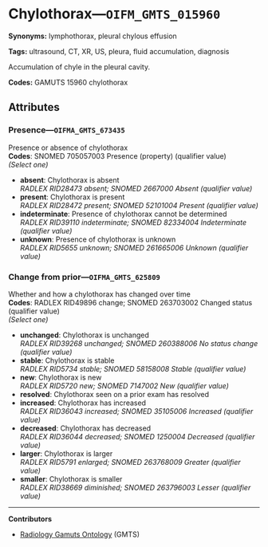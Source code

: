 # Chylothorax—`OIFM_GMTS_015960`

**Synonyms:** lymphothorax, pleural chylous effusion

**Tags:** ultrasound, CT, XR, US, pleura, fluid accumulation, diagnosis

Accumulation of chyle in the pleural cavity.

**Codes:** GAMUTS 15960 chylothorax

## Attributes

### Presence—`OIFMA_GMTS_673435`

Presence or absence of chylothorax  
**Codes**: SNOMED 705057003 Presence (property) (qualifier value)  
*(Select one)*

- **absent**: Chylothorax is absent  
_RADLEX RID28473 absent; SNOMED 2667000 Absent (qualifier value)_
- **present**: Chylothorax is present  
_RADLEX RID28472 present; SNOMED 52101004 Present (qualifier value)_
- **indeterminate**: Presence of chylothorax cannot be determined  
_RADLEX RID39110 indeterminate; SNOMED 82334004 Indeterminate (qualifier value)_
- **unknown**: Presence of chylothorax is unknown  
_RADLEX RID5655 unknown; SNOMED 261665006 Unknown (qualifier value)_

### Change from prior—`OIFMA_GMTS_625809`

Whether and how a chylothorax has changed over time  
**Codes**: RADLEX RID49896 change; SNOMED 263703002 Changed status (qualifier value)  
*(Select one)*

- **unchanged**: Chylothorax is unchanged  
_RADLEX RID39268 unchanged; SNOMED 260388006 No status change (qualifier value)_
- **stable**: Chylothorax is stable  
_RADLEX RID5734 stable; SNOMED 58158008 Stable (qualifier value)_
- **new**: Chylothorax is new  
_RADLEX RID5720 new; SNOMED 7147002 New (qualifier value)_
- **resolved**: Chylothorax seen on a prior exam has resolved  
- **increased**: Chylothorax has increased  
_RADLEX RID36043 increased; SNOMED 35105006 Increased (qualifier value)_
- **decreased**: Chylothorax has decreased  
_RADLEX RID36044 decreased; SNOMED 1250004 Decreased (qualifier value)_
- **larger**: Chylothorax is larger  
_RADLEX RID5791 enlarged; SNOMED 263768009 Greater (qualifier value)_
- **smaller**: Chylothorax is smaller  
_RADLEX RID38669 diminished; SNOMED 263796003 Lesser (qualifier value)_

---

**Contributors**

- [Radiology Gamuts Ontology](https://gamuts.net/) (GMTS)